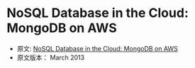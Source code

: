 # NoSQL Database in the Cloud: MongoDB on AWS
- 原文: [NoSQL Database in the Cloud: MongoDB on AWS](http://media.amazonwebservices.com/AWS_NoSQL_MongoDB.pdf)
- 原文版本： March 2013